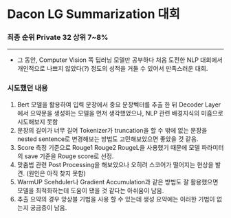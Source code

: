 # Dacon LG Summarization 대회

### 최종 순위 Private 32 상위 7~8%
---

- 그 동안, Computer Vision 쪽 딥러닝 모델만 공부하다 처음 도전한 NLP 대회에서 개인적으로 나쁘지 않았다(?) 정도의 성적을 거둘 수 있어서 만족스러운 대회.

### 시도했던 내용

1. Bert 모델을 활용하여 입력 문장에서 중요 문장벡터를 추출 한 뒤 Decoder Layer에서 요약문을 생성하는 모델을 먼저 생각했었으나, NLP 관련 배경지식의 미흡으로 시도해보지 못함
2. 문장의 길이가 너무 길어 Tokenizer가 truncation을 할 수 밖에 없는 문장을 nested sentence로 변경해보는 방법도 고민해보았으면 좋았을 것 같음.
3. Score 측정 기준으로 Rouge1 Rouge2 RougeL을 사용했기 때문에 모델 파라미터의 save 기준을 Rouge score로 선정.
4. 맞춤법 관련 Post Processing을 해보았으나 오히려 스코어가 떨어지는 현상을 발견. (원인은 아직 찾지 못함)
5. WarmUP Scehduler나 Gradient Accumulation과 같은 방법도 잘 활용했으면 모델을 최적화하는데 도움이 됐을 것 같다는 아쉬움이 남음.
6. 추출 요약의 경우 앙상블 기법을 사용 할 수 있는데 생성 요약에는 이러한 기법이 없는지 궁금증이 남음.
